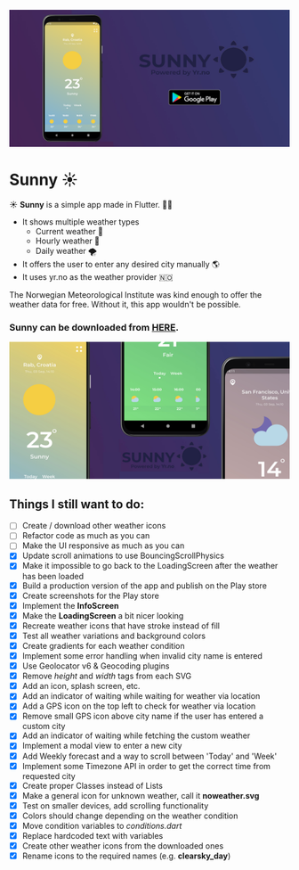 ![Header](https://raw.githubusercontent.com/jokilic/sunny/master/screenshots/header.png)

# Sunny ☀️

☀️ **Sunny** is a simple app made in Flutter. 👨‍💻

* It shows multiple weather types
   * Current weather 🌊
   * Hourly weather 🍃
   * Daily weather 🌪️
* It offers the user to enter any desired city manually 🌎
* It uses yr.no as the weather provider 🇳🇴

The Norwegian Meteorological Institute was kind enough to offer the weather data for free.
Without it, this app wouldn't be possible.

### Sunny can be downloaded from [HERE](https://play.google.com/store/apps/details?id=com.josipkilic.sunny).

![Multi](https://raw.githubusercontent.com/jokilic/sunny/master/screenshots/multi.png)

## Things I still want to do:

- [ ] Create / download other weather icons
- [ ] Refactor code as much as you can
- [ ] Make the UI responsive as much as you can
- [x] Update scroll animations to use BouncingScrollPhysics
- [x] Make it impossible to go back to the LoadingScreen after the weather has been loaded
- [x] Build a production version of the app and publish on the Play store
- [x] Create screenshots for the Play store
- [x] Implement the **InfoScreen**
- [x] Make the **LoadingScreen** a bit nicer looking
- [x] Recreate weather icons that have stroke instead of fill
- [x] Test all weather variations and background colors
- [x] Create gradients for each weather condition
- [x] Implement some error handling when invalid city name is entered
- [x] Use Geolocator v6 & Geocoding plugins
- [x] Remove *height* and *width* tags from each SVG
- [x] Add an icon, splash screen, etc.
- [x] Add an indicator of waiting while waiting for weather via location
- [x] Add a GPS icon on the top left to check for weather via location
- [x] Remove small GPS icon above city name if the user has entered a custom city
- [x] Add an indicator of waiting while fetching the custom weather
- [x] Implement a modal view to enter a new city
- [x] Add Weekly forecast and a way to scroll between 'Today' and 'Week'
- [x] Implement some Timezone API in order to get the correct time from requested city
- [x] Create proper Classes instead of Lists 
- [x] Make a general icon for unknown weather, call it **noweather.svg**
- [x] Test on smaller devices, add scrolling functionality
- [x] Colors should change depending on the weather condition
- [x] Move condition variables to *conditions.dart*
- [x] Replace hardcoded text with variables
- [x] Create other weather icons from the downloaded ones
- [x] Rename icons to the required names (e.g. **clearsky_day**)
